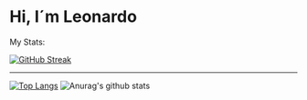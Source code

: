 # Hi, I´m Leonardo

My Stats:

[![GitHub Streak](http://github-readme-streak-stats.herokuapp.com?user=LeonardoCarvalho01)](https://git.io/streak-stats)
_________________________________________________________________________________________________________________________________________________________________________
[![Top Langs](https://github-readme-stats.vercel.app/api/top-langs/?username=LeonardoCarvalho01)](https://github.com/anuraghazra/github-readme-stats) ![Anurag's github stats](https://github-readme-stats.vercel.app/api?username=LeonardoCarvalho01)

